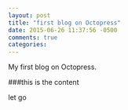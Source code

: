 ```yaml
---
layout: post
title: "first blog on Octopress"
date: 2015-06-26 11:37:56 -0500
comments: true
categories: 
---
```

 My first blog on Octopress.

###this is the content

let go
